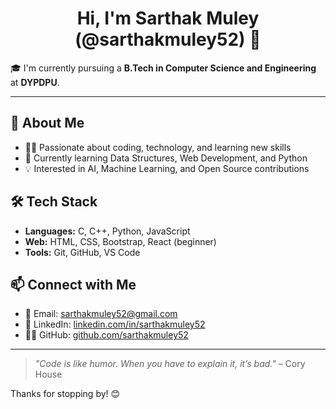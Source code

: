<h1 align="center">Hi, I'm Sarthak Muley (@sarthakmuley52) 👋</h1>

🎓 I'm currently pursuing a **B.Tech in Computer Science and Engineering** at **DYPDPU**.

---

## 🚀 About Me

- 👨‍💻 Passionate about coding, technology, and learning new skills  
- 🌱 Currently learning Data Structures, Web Development, and Python  
- 💡 Interested in AI, Machine Learning, and Open Source contributions  

## 🛠️ Tech Stack

- **Languages:** C, C++, Python, JavaScript  
- **Web:** HTML, CSS, Bootstrap, React (beginner)  
- **Tools:** Git, GitHub, VS Code  

## 📫 Connect with Me

- 📧 Email: [sarthakmuley52@gmail.com](mailto:sarthakmuley52@gmail.com)  
- 💼 LinkedIn: [linkedin.com/in/sarthakmuley52](https://www.linkedin.com/in/sarthakmuley52)  
- 🧑‍💻 GitHub: [github.com/sarthakmuley52](https://github.com/sarthakmuley52)  

---

> *"Code is like humor. When you have to explain it, it’s bad."* – Cory House

Thanks for stopping by! 😊
